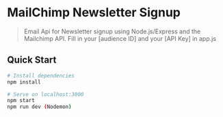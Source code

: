 # MailChimp Newsletter Signup

> Email Api for Newsletter signup using Node.js/Express and the Mailchimp API. Fill in your [audience ID] and your [API Key] in app.js

## Quick Start

```bash
# Install dependencies
npm install

# Serve on localhost:3000
npm start
npm run dev (Nodemon)
```
